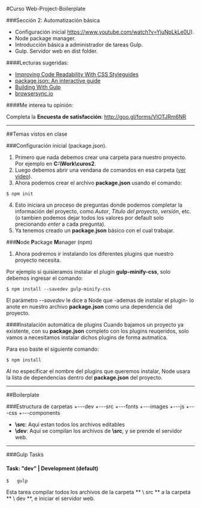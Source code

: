 #Curso Web-Project-Boilerplate


###Sección 2: Automatización básica
- Configuración inicial https://www.youtube.com/watch?v=YjuNpLkLe0U). 
- Node package manager.
- Introducción básica a administrador de tareas Gulp.
- Gulp. Servidor web en dist folder.


####Lecturas sugeridas:
- [Improving Code Readability With CSS Styleguides](http://www.smashingmagazine.com/2008/05/02/improving-code-readability-with-css-styleguides/)
- [package.json: An interactive guide](http://browsenpm.org/package.json)
- [Building With Gulp](http://www.smashingmagazine.com/2014/06/11/building-with-gulp/)
- [browsersync.io](http://www.browsersync.io/)


####Me interea tu opinión:

Completa la **Encuesta de satisfacción**: <http://goo.gl/forms/VIOTJRm6NR>

---

##Temas vistos en clase

###Configuración inicial (package.json).

1. Primero que nada debemos crear una carpeta para nuestro proyecto. Por ejemplo en **C:\Work\curos2**.
2. Luego debemos abrir una vendana de comandos en esa carpeta ([ver video](https://www.youtube.com/watch?v=YjuNpLkLe0U)).
3. Ahora podemos crear el archivo **package.json** usando el comando:
```
$ npm init
```
4. Esto iniciara un proceso de preguntas donde podemos completar la información del proyecto, como _Autor_, _Titulo del proyecto_, _versión_, etc. (o tambien podemos dejar todos los valores por default solo precionando _enter_ a cada pregunta).
5. Ya tenemos creado un **package.json** básico con el cual trabajar.

###**N**ode **P**ackage **M**anager (npm)

1. Ahora podremos  ir instalando los diferentes plugins que nuestro proyecto necesita.  

Por ejemplo si quisieramos instalar el plugin **gulp-minify-css**, solo debemos ingresar el comando:
```
$ npm install --savedev gulp-minify-css
```
El parámetro _--savedev_ le dice a Node que -ademas de instalar el plugin- lo anote en nuestro archivo **package.json** como una dependencia del proyecto.

####Instalación automática de plugins
Cuando bajamos un proyecto ya existente, con su **package.json** completo con los plugins reuqeridos, solo vamos a necesitamos instalar dichos plugins de forma autmatica.

Para eso baste el siguiente comando:
```
$ npm install
```
Al no especificar el nombre del plugins que queremos instalar, Node usara la lista de dependencias dentro del **package.json** del proyecto.

---

##Boilerplate

###Estructura de carpetas
	+---dev
	+---src
		+---fonts
		+---images
		+---js
		+---css
		    +---components

- **\src**: Aquí estan todos los archivos editables
- **\dev**: Aquí se compilan los archivos de **\src**, y se prende el servidor web.

---

###Gulp Tasks

#### Task: "dev" | Development (default)

```
$	gulp
```
Esta tarea compilar todos los archivos de la carpeta ** \ src ** a la carpeta ** \ dev **, e iniciar el servidor web.

